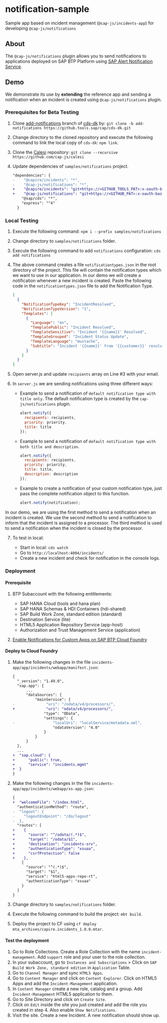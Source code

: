 # notification-sample

Sample app based on incident management (`@cap-js/incidents-app`) for developing `@cap-js/notifications`

## About

The `@cap-js/notifications` plugin allows you to send notifications to applications deployed on SAP BTP Platform using [SAP Alert Notification Service](https://help.sap.com/docs/alert-notification?locale=en-US).

## Demo

We demonstrate its use by **extending** the reference app and sending a notification when an incident is created using `@cap-js/notifications` plugin.

### Prerequisites for Beta Testing

1. Clone [add-notifications](https://github.tools.sap/cap/cds-dk/tree/add-notifications) branch of [cds-dk](https://github.tools.sap/cap/cds-dk) by: `git clone -b add-notifications https://github.tools.sap/cap/cds-dk.git`

2. Change directory to the cloned repository and execute the following command to link the local copy of `cds-dk`: `npm link`.

3. Clone the [Calesi](https://github.com/cap-js/calesi) repository: `git clone --recursive https://github.com/cap-js/calesi`

4. Update dependencies of `samples/notifications` project.

    ```diff
    "dependencies": {
    -    "@capire/incidents": "*",
    -    "@cap-js/notifications": "*",
    +    "@capire/incidents": "git+https://<GITHUB_TOOLS_PAT>:x-oauth-basic@github.tools.sap/cap/incidents-mgmt",
    +    "@cap-js/notifications": "git+https://<GITHUB_PAT>:x-oauth-basic@github.com/cap-js/notifications#MVP",
        "@sap/cds": "*",
        "express": "^4"
      }
    ```

### Local Testing

1. Execute the following command: `npm i --prefix samples/notifications`

2. Change directory to `samples/notifications` folder.

3. Execute the following command to add `notifications` configuration: `cds add notifications`

4. The above command creates a file `notificationtypes.json` in the root directory of the project. This file will contain the notification types which we want to use in our application. In our demo we will create a notification whenever a new incident is created. Paste the following code in the `notificationtypes.json` file to add the Notification Type.

    ```json
    [
      {
        "NotificationTypeKey": "IncidentResolved",
        "NotificationTypeVersion": "1",
        "Templates": [
          {
            "Language": "en",
            "TemplatePublic": "Incident Resolved",
            "TemplateSensitive": "Incident '{{name}}' Resolved",
            "TemplateGrouped": "Incident Status Update",
            "TemplateLanguage": "mustache",
            "Subtitle": "Incident '{{name}}' from '{{customer}}' resolved by Jarvis."
          }
        ]
      }
    ]
    ```

5. Open server.js and update `recipients` array on Line #3 with your email.

6. In `server.js` we are sending notifications using three different ways:

    - Example to send a notification of `default notification type with title only`. The default notification type is created by the `cap-js/notifications` plugin.
      ```js
      alert.notify({
        recipients: recipients,
        priority: priority,
        title: title
      });
      ```
    - Example to send a notification of `default notification type with both title and description`.
      ```js
      alert.notify({
        recipients: recipients,
        priority: priority,
        title: title,
        description: description
      });
      ```
    - Example to create a notification of your custom notification type, just pass the complete notification object to this function.
      ```js
      alert.notify(notification);
      ```

In our demo, we are using the first method to send a notification when an incident is created. We use the second method to send a notification to inform that the incident is assigned to a processor. The third method is used to send a notification when the incident is closed by the processor.

7. To test in local:

    - Start in local: `cds watch`
    - Go to `http://localhost:4004/incidents/`
    - Create a new incident and check for notification in the console logs.

### Deployment

#### Prerequisite

1. BTP Subaccount with the following entitlements: 
    - SAP HANA Cloud (tools and hana plan)
    - SAP HANA Schemas & HDI Containers (hdi-shared)
    - SAP Build Work Zone, standard edition (standard)
    - Destination Service (lite)
    - HTML5 Application Repository Service (app-host)
    - Authorization and Trust Management Service (application)

2. [Enable Notifications for Custom Apps on SAP BTP Cloud Foundry](https://help.sap.com/docs/build-work-zone-standard-edition/sap-build-work-zone-standard-edition/enabling-notifications-for-custom-apps-on-sap-btp-cloud-foundry?locale=en-US)

#### Deploy to Cloud Foundry

1. Make the following changes in the file `incidents-app/app/incidents/webapp/manifest.json`:

    ```diff
    {
      "_version": "1.49.0",
      "sap.app": {
          ...
          "dataSources": {
              "mainService": {
    -              "uri": "/odata/v4/processors/",
    +              "uri": "odata/v4/processors/",
                  "type": "OData",
                  "settings": {
    -                 "localUri": "localService/metadata.xml",
                      "odataVersion": "4.0"
                  }
              }
          }
      },
      ... 
    +  "sap.cloud": {
    +      "public": true,
    +      "service": "incidents.mgmt"
    +  }
    }
    ```

2. Make the following changes in the file `incidents-app/app/incidents/webapp/xs-app.json`:

    ```diff
    {
    +  "welcomeFile": "/index.html",
      "authenticationMethod": "route",
    -  "logout": {
    -    "logoutEndpoint": "/do/logout"
    -  },
      "routes": [
    +    {
    +      "source": "^/odata/(.*)$",
    +      "target": "/odata/$1",
    +      "destination": "incidents-srv",
    +      "authenticationType": "xsuaa",
    +      "csrfProtection": false
    +    },
        {
          "source": "^(.*)$",
          "target": "$1",
          "service": "html5-apps-repo-rt",
          "authenticationType": "xsuaa"
        }
      ]
    }
    ```

3. Change directory to `samples/notifications` folder.
4. Execute the following command to build the project: `mbt build`.
5. Deploy the project to CF using `cf deploy mta_archives/capire.incidents_1.0.0.mtar`.

#### Test the deployment

1. Go to Role Collections. Create a Role Collection with the name `incident-management`. Add `support` role and your user to the role collection.
1. In your subaccount, go to `Instances and Subscriptions` > Click on `SAP Build Work Zone, standard edition` in `Application` Table.
2. Go to `Channel Manager` and sync `HTML5 Apps`.
3. Go to `Content Manager` and click on `Content Explorer`. Click on HTML5 Apps and add the `Incident-Management` application.
4. In `Content Manager` create a new role, catalog and a group. Add `Incident-Management` HTML5 application to them.
5. Go to Site Directory and click on `Create Site`.
6. Click on `Edit` inside the site you just created and add the role you created in step 4. Also enable `Show Notifications`.
7. Visit the site. Create a new Incident. A new notification should show up.